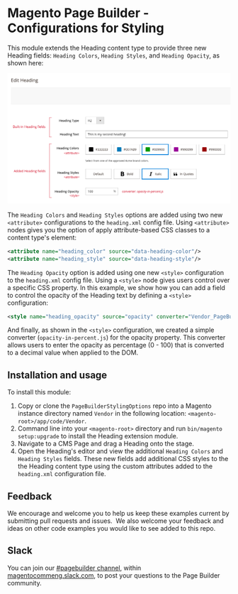 # Magento Page Builder - Configurations for Styling

This module extends the Heading content type to provide three new Heading fields: `Heading Colors`, `Heading Styles`, and `Heading Opacity`, as shown here:

![Configurations for styling](heading-extension-using-attributes.png "Configurations for styling")

The `Heading Colors` and `Heading Styles` options are added using two new `<attribute>` configurations to the `heading.xml` config file. Using `<attribute>` nodes gives you the option of apply attribute-based CSS classes to a content type's element:

```xml
<attribute name="heading_color" source="data-heading-color"/>
<attribute name="heading_style" source="data-heading-style"/>
```

The `Heading Opacity` option is added using one new `<style>` configuration to the `heading.xml` config file. Using a `<style>` node gives users control over a specific CSS property. In this example, we show how you can add a field to control the opacity of the Heading text by defining a `<style>` configuration:

```xml
<style name="heading_opacity" source="opacity" converter="Vendor_PageBuilderStylingWithAttributes/js/converter/style/opacity-in-percent"/>
```

And finally, as shown in the `<style>` configuration, we created a simple converter (`opacity-in-percent.js`) for the opacity property. This converter allows users to enter the opacity as percentage (0 - 100) that is converted to a decimal value when applied to the DOM.


## Installation and usage

To install this module:

1. Copy or clone the `PageBuilderStylingOptions` repo into a Magento instance directory named `Vendor` in the following location: `<magento-root>/app/code/Vendor`.
2. Command line into your `<magento-root>` directory and run `bin/magento setup:upgrade` to install the Heading extension module.
3. Navigate to a CMS Page and drag a Heading onto the stage.
4. Open the Heading's editor and view the additional `Heading Colors` and `Heading Styles` fields. These new fields add additional CSS styles to the the Heading content type using the custom attributes added to the `heading.xml` configuration file.

## Feedback

We encourage and welcome you to help us keep these examples current by submitting pull requests and issues. 
We also welcome your feedback and ideas on other code examples you would like to see added to this repo. 

## Slack
You can join our [#pagebuilder channel](https://magentocommeng.slack.com/messages/CHB455HPF), within [magentocommeng.slack.com](https://magentocommeng.slack.com/), to post your questions to the Page Builder community.

